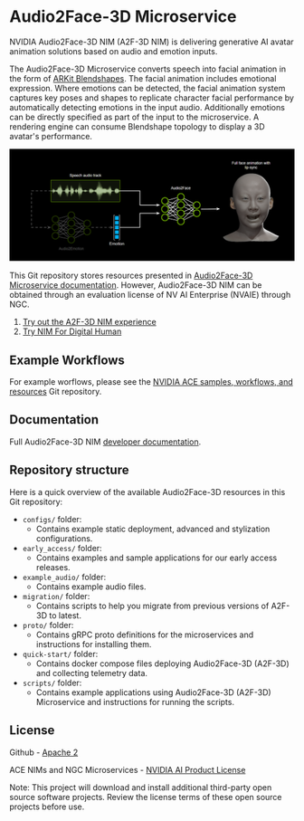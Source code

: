 # Audio2Face-3D Microservice

NVIDIA Audio2Face-3D NIM (A2F-3D NIM) is delivering generative AI avatar animation solutions based on audio and emotion inputs.

The Audio2Face-3D Microservice converts speech into facial animation in the form of
[ARKit Blendshapes](https://developer.apple.com/documentation/arkit). The facial animation includes emotional
expression. Where emotions can be detected, the facial animation system captures key poses and shapes to replicate
character facial performance by automatically detecting emotions in the input audio. Additionally emotions can be
directly specified as part of the input to the microservice. A rendering engine can consume Blendshape topology to
display a 3D avatar's performance.

![](A2FGit_Banner_03.png)

This Git repository stores resources presented in
[Audio2Face-3D Microservice documentation](https://docs.nvidia.com/ace/latest/modules/a2f-docs/text/getting_started/overview.html).
However, Audio2Face-3D NIM can be obtained through an evaluation license of NV AI Enterprise (NVAIE) through NGC.

1. [Try out the A2F-3D NIM experience](https://build.nvidia.com/nvidia/audio2face-3d)
2. [Try NIM For Digital Human](https://build.nvidia.com/explore/gaming)

## Example Workflows

For example worflows, please see the [NVIDIA ACE samples, workflows, and resources](https://github.com/NVIDIA/ACE?tab=readme-ov-file#digital-human-workflows) Git repository.

## Documentation

Full Audio2Face-3D NIM [developer documentation](https://docs.nvidia.com/ace/latest/modules/a2f-docs/text/getting_started/overview.html).

## Repository structure

Here is a quick overview of the available Audio2Face-3D resources in this Git repository:

* `configs/` folder:
  * Contains example static deployment, advanced and stylization configurations.
* `early_access/` folder:
  * Contains examples and sample applications for our early access releases.
* `example_audio/` folder:
  * Contains example audio files.
* `migration/` folder:
  * Contains scripts to help you migrate from previous versions of A2F-3D to latest.
* `proto/` folder:
  * Contains gRPC proto definitions for the microservices and instructions for
    installing them.
* `quick-start/` folder:
  * Contains docker compose files deploying Audio2Face-3D (A2F-3D) and collecting telemetry data.
* `scripts/` folder:
  * Contains example applications using Audio2Face-3D (A2F-3D) Microservice and instructions for
    running the scripts.

## License

Github - [Apache 2](https://www.apache.org/licenses/LICENSE-2.0.txt)

ACE NIMs and NGC Microservices - [NVIDIA AI Product License](https://www.nvidia.com/en-us/data-center/products/nvidia-ai-enterprise/eula/)

Note: This project will download and install additional third-party open source software projects. Review the license terms of these open source projects before use.

